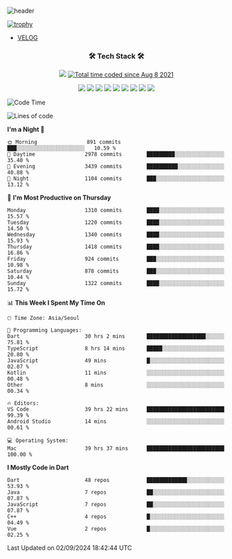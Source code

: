 <!--
**Ohgyuchan/Ohgyuchan** is a ✨ _special_ ✨ repository because its `README.md` (this file) appears on your GitHub profile.

Here are some ideas to get you started:

- 🔭 I’m currently working on ...
- 🌱 I’m currently learning ...
- 👯 I’m looking to collaborate on ...
- 🤔 I’m looking for help with ...
- 💬 Ask me about ...
- 📫 How to reach me: ...
- 😄 Pronouns: ...
- ⚡ Fun fact: ...
-->
![header](https://capsule-render.vercel.app/api?type=soft&color=auto&height=150&section=header&text=Ohgyuchan&fontSize=80&animation=twinkling)

[![trophy](https://github-profile-trophy.vercel.app/?username=Ohgyuchan&column=-1)](https://github.com/ryo-ma/github-profile-trophy)

<!-- ### Hi there 👋 -->
  * [VELOG](https://velog.io/@terman)



<h3 align="center"><b>🛠 Tech Stack 🛠</b></h3>

<p align="center">
<a href="https://hits.seeyoufarm.com"><img src="https://hits.seeyoufarm.com/api/count/incr/badge.svg?url=https%3A%2F%2Fgithub.com%2FOhgyuchan&count_bg=%2379C83D&title_bg=%23555555&icon=&icon_color=%23E7E7E7&title=visitors+%F0%9F%99%8C&edge_flat=false"/></a> <a href="https://wakatime.com/@9d35e6a9-2400-4e9b-b741-9597e6de1373"><img src="https://wakatime.com/badge/user/9d35e6a9-2400-4e9b-b741-9597e6de1373.svg" alt="Total time coded since Aug 8 2021" /></a></p>


<p align="center">
<img src="https://img.shields.io/badge/HTML5-E34F26?style=flat-square&logo=HTML5&logoColor=white"/></a>
<img src="https://img.shields.io/badge/CSS3-1572B6?style=flat-square&logo=CSS3&logoColor=white"/></a>
<img src="https://img.shields.io/badge/JavaScript-F7DF1E?style=flat-square&logo=JavaScript&logoColor=white"/></a>
<!-- <img src="https://img.shields.io/badge/Node.js-339933?style=flat-square&logo=Node.js&logoColor=white"/></a> &nbsp -->
<img src="https://img.shields.io/badge/Android-3DDC84?style=flat-square&logo=Android&logoColor=white"/></a> 
<img src="https://img.shields.io/badge/Flutter-02569B?style=flat-square&logo=Flutter&logoColor=white"></a> 
<img src="https://img.shields.io/badge/Dart-0175C2?style=flat-square&logo=Dart&logoColor=white"></a> 
<!-- <img src="https://img.shields.io/badge/R-0175C2?style=flat-square&logo=R&logoColor=white"></a> &nbsp -->
<!-- <img src="https://img.shields.io/badge/MongoDB-47A248?style=flat-square&logo=MongoDB&logoColor=white"/></a> &nbsp -->
<!-- <img src="https://img.shields.io/badge/MySQL-4479A1?style=flat-square&logo=MySQL&logoColor=white"/></a> &nbsp -->
<img src="https://img.shields.io/badge/c++-00599C?style=flat-square&logo=c%2B%2B&logoColor=white"/></a> 
<img src="https://img.shields.io/badge/python-0175C2?style=flat-square&logo=python&logoColor=white"></a> 
<img src="https://img.shields.io/badge/github-181717?style=flat-square&logo=github&logoColor=white"></a> 
<!-- <img src="https://img.shields.io/badge/unity-FCC624?style=flat-square&logo=unity&logoColor=black"></a>  -->
<!-- <img src="https://img.shields.io/badge/Amazon AWS-232F3E?style=flat-square&logo=Amazon%20AWS&logoColor=white"/></a> &nbsp -->
</p></b>

<!-- <h3 align="center"><b>⚡️ Stats ⚡️</b></h3> -->

<!-- ![Terman's GitHub stats](https://github-readme-stats.vercel.app/api?username=Ohgyuchan&count_private=true&show_icons=true&theme=buefy) -->
  
<!--START_SECTION:waka-->
![Code Time](http://img.shields.io/badge/Code%20Time-2%2C129%20hrs%2023%20mins-blue)

![Lines of code](https://img.shields.io/badge/From%20Hello%20World%20I%27ve%20Written-30.1%20million%20lines%20of%20code-blue)

**I'm a Night 🦉** 

```text
🌞 Morning                891 commits         ███░░░░░░░░░░░░░░░░░░░░░░   10.59 % 
🌆 Daytime                2978 commits        █████████░░░░░░░░░░░░░░░░   35.40 % 
🌃 Evening                3439 commits        ██████████░░░░░░░░░░░░░░░   40.88 % 
🌙 Night                  1104 commits        ███░░░░░░░░░░░░░░░░░░░░░░   13.12 % 
```
📅 **I'm Most Productive on Thursday** 

```text
Monday                   1310 commits        ████░░░░░░░░░░░░░░░░░░░░░   15.57 % 
Tuesday                  1220 commits        ████░░░░░░░░░░░░░░░░░░░░░   14.50 % 
Wednesday                1340 commits        ████░░░░░░░░░░░░░░░░░░░░░   15.93 % 
Thursday                 1418 commits        ████░░░░░░░░░░░░░░░░░░░░░   16.86 % 
Friday                   924 commits         ███░░░░░░░░░░░░░░░░░░░░░░   10.98 % 
Saturday                 878 commits         ███░░░░░░░░░░░░░░░░░░░░░░   10.44 % 
Sunday                   1322 commits        ████░░░░░░░░░░░░░░░░░░░░░   15.72 % 
```


📊 **This Week I Spent My Time On** 

```text
🕑︎ Time Zone: Asia/Seoul

💬 Programming Languages: 
Dart                     30 hrs 2 mins       ███████████████████░░░░░░   75.81 % 
TypeScript               8 hrs 14 mins       █████░░░░░░░░░░░░░░░░░░░░   20.80 % 
JavaScript               49 mins             █░░░░░░░░░░░░░░░░░░░░░░░░   02.07 % 
Kotlin                   11 mins             ░░░░░░░░░░░░░░░░░░░░░░░░░   00.48 % 
Other                    8 mins              ░░░░░░░░░░░░░░░░░░░░░░░░░   00.34 % 

🔥 Editors: 
VS Code                  39 hrs 22 mins      █████████████████████████   99.39 % 
Android Studio           14 mins             ░░░░░░░░░░░░░░░░░░░░░░░░░   00.61 % 

💻 Operating System: 
Mac                      39 hrs 37 mins      █████████████████████████   100.00 % 
```

**I Mostly Code in Dart** 

```text
Dart                     48 repos            █████████████░░░░░░░░░░░░   53.93 % 
Java                     7 repos             ██░░░░░░░░░░░░░░░░░░░░░░░   07.87 % 
JavaScript               7 repos             ██░░░░░░░░░░░░░░░░░░░░░░░   07.87 % 
C++                      4 repos             █░░░░░░░░░░░░░░░░░░░░░░░░   04.49 % 
Vue                      2 repos             █░░░░░░░░░░░░░░░░░░░░░░░░   02.25 % 
```




 Last Updated on 02/09/2024 18:42:44 UTC
<!--END_SECTION:waka-->

